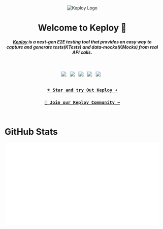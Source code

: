 <br>

<p style="text-align:center;" align="center">
      <td align="center"><img src="https://avatars.githubusercontent.com/u/92252339?s=200&v=4" width="200px;" alt="Keploy Logo"/>
      </td>
</p>
<h1 align="center"> Welcome to Keploy 👋 </h1>

<!-- <h3 align="center">
  <b><a href="https://join.slack.com/t/keploy/shared_invite/zt-12rfbvc01-o54cOG0X1G6eVJTuI_orSA">Slack</a></b>
  •
  <a href="https://github.com/keploy">Github</a>
  •
  <a href="https://www.linkedin.com/company/keploy/">LinkedIN</a>
  •
  <a href="https://twitter.com/Keployio">Twitter</a>
  •
  <a href="https://www.youtube.com/channel/UC6OTg7F4o0WkmNtSoob34lg">Youtube</a>
  •
  <a href="https://discord.gg/jdTCGQFFw3">Discord</a>
  
</h3> -->
<h5 align="center">

[Keploy](https://keploy.io/) is a next-gen E2E testing tool that provides an easy way to capture and generate tests(KTests) and data-mocks(KMocks) from real API calls.

</h5>

<br>

<p align="center">
  <a href="https://twitter.com/keployio" target="_blank"><img src="https://img.shields.io/badge/Twitter-1D9BF0.svg?style=for-the-badge&logo=Twitter&logoColor=white"></a>
  	&nbsp;
   <a href="https://www.linkedin.com/company/keploy/" target="_blank"><img src="https://img.shields.io/badge/LinkedIn-0A66C2.svg?style=for-the-badge&logo=LinkedIn&logoColor=white"></a>
  	&nbsp;
   <a href="https://community.keploy.io/" target="_blank"><img src="https://img.shields.io/badge/Blog-0A0A0A.svg?style=for-the-badge&logo=rss&logoColor=white"></a>
  	&nbsp;
   <a href="https://join.slack.com/t/keploy/shared_invite/zt-23foxf3k0-zcsxyOHLMt40K1RCUsefkA" target="_blank"><img src="https://img.shields.io/badge/Slack-4A154B?style=for-the-badge&logo=slack&logoColor=white"></a>
  	&nbsp;
   <a href="https://docs.keploy.io" target="_blank"><img src="https://img.shields.io/badge/Documentation-FF914D?style=for-the-badge&logo=mdnwebdocs&logoColor=white"></a>
  	&nbsp;
</p>

<div align="center">

[<kbd><br><b> ⭐ Star and try Out Keploy ➜ </b><br></kbd>](https://keploy.io) [<kbd><br><b> 👥 Join our Keploy Community ➜ </b><br></kbd>](https://join.slack.com/t/keploy/shared_invite/zt-23foxf3k0-zcsxyOHLMt40K1RCUsefkA)

</div>

<br>

# GitHub Stats

<p align="center">
    <img width="500" src="github-metrics.svg" alt="GitHub Stats">
</p>
